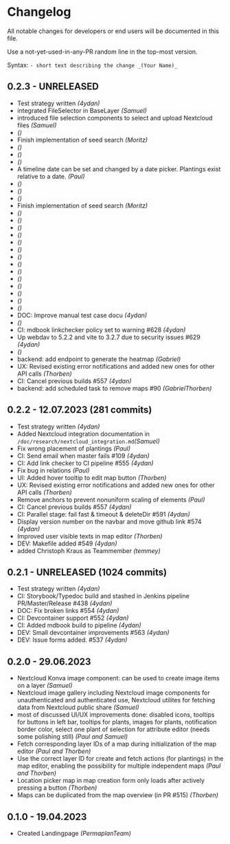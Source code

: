 # Changelog

All notable changes for developers or end users will be documented in this file.

Use a not-yet-used-in-any-PR random line in the top-most version.

Syntax: `- short text describing the change _(Your Name)_`

## 0.2.3 - UNRELEASED

- Test strategy written _(4ydan)_
- integrated FileSelector in BaseLayer _(Samuel)_
- introduced file selection components to select and upload Nextcloud files _(Samuel)_
- _()_
- Finish implementation of seed search _(Moritz)_
- _()_
- _()_
- _()_
- A timeline date can be set and changed by a date picker. Plantings exist relative to a date. _(Paul)_
- _()_
- _()_
- _()_
- Finish implementation of seed search _(Moritz)_
- _()_
- _()_
- _()_
- _()_
- _()_
- _()_
- _()_
- _()_
- _()_
- _()_
- _()_
- _()_
- _()_
- _()_
- DOC: Improve manual test case docu _(4ydan)_
- _()_
- CI: mdbook linkchecker policy set to warning #628 _(4ydan)_
- Up webdav to 5.2.2 and vite to 3.2.7 due to security issues #629 _(4ydan)_
- _()_
- backend: add endpoint to generate the heatmap _(Gabriel)_
- UX: Revised existing error notifications and added new ones for other API calls _(Thorben)_
- CI: Cancel previous builds #557 _(4ydan)_
- backend: add scheduled task to remove maps #90 _(GabrielThorben)_

## 0.2.2 - 12.07.2023 (281 commits)

- Test strategy written _(4ydan)_
- Added Nextcloud integration documentation in `/doc/research/nextcloud_integration.md`_(Samuel)_
- Fix wrong placement of plantings _(Paul)_
- CI: Send email when master fails #109 _(4ydan)_
- CI: Add link checker to CI pipeline #555 _(4ydan)_
- Fix bug in relations _(Paul)_
- UI: Added hover tooltip to edit map button _(Thorben)_
- UX: Revised existing error notifications and added new ones for other API calls _(Thorben)_
- Remove anchors to prevent nonuniform scaling of elements _(Paul)_
- CI: Cancel previous builds #557 _(4ydan)_
- CI: Parallel stage: fail fast & timeout & deleteDir #591 _(4ydan)_
- Display version number on the navbar and move github link #574 _(4ydan)_
- Improved user visible texts in map editor _(Thorben)_
- DEV: Makefile added #549 _(4ydan)_
- added Christoph Kraus as Teammember _(temmey)_

## 0.2.1 - UNRELEASED (1024 commits)

- Test strategy written _(4ydan)_
- CI: Storybook/Typedoc build and stashed in Jenkins pipeline PR/Master/Release #438 _(4ydan)_
- DOC: Fix broken links #554 _(4ydan)_
- CI: Devcontainer support #552 _(4ydan)_
- CI: Added mdbook build to pipeline _(4ydan)_
- DEV: Small devcontainer improvements #563 _(4ydan)_
- DEV: Issue forms added. #537 _(4ydan)_

## 0.2.0 - 29.06.2023

- Nextcloud Konva image component: can be used to create image items on a layer _(Samuel)_
- Nextcloud image gallery including Nextcloud image components for unauthenticated and authenticated use, Nextcloud utilites for fetching data from Nextcloud public share _(Samuel)_
- most of discussed UI/UX improvements done: disabled icons, tooltips for buttons in left bar, tooltips for plants, images for plants, notification border color, select one plant of selection for attribute editor (needs some polishing still) _(Paul and Samuel)_
- Fetch corresponding layer IDs of a map during initialization of the map editor _(Paul and Thorben)_
- Use the correct layer ID for create and fetch actions (for plantings) in the map editor, enabling the possibility for multiple independent maps _(Paul and Thorben)_
- Location picker map in map creation form only loads after actively pressing a button _(Thorben)_
- Maps can be duplicated from the map overview (in PR #515) _(Thorben)_

## 0.1.0 - 19.04.2023

- Created Landingpage _(PermaplanTeam)_
